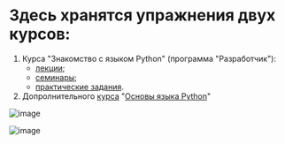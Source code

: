 # Здесь хранятся упражнения двух курсов:

1. Курса "Знакомство с языком Python" (программа "Разработчик"):
   - [лекции](https://github.com/ILYA-NASA/Hello_Python/tree/main/examples_from_lecture);
   - [семинары](https://github.com/ILYA-NASA/Hello_Python/tree/main/tasks_of_the_seminars);
   - [практические задания](https://github.com/ILYA-NASA/Hello_Python/tree/main/homework_tasks).
2. Допролнительного [курса](https://github.com/ILYA-NASA/Hello_Python/tree/main/tasks_by_supplem_course) "[Основы языка Python](https://github.com/ILYA-NASA/Hello_Python/files/9961426/Python.GB.txt)" 

![image](https://user-images.githubusercontent.com/99810114/200759981-4b954006-f70d-4d97-8d93-8f8817e0794e.png)  

![image](https://user-images.githubusercontent.com/99810114/200760146-532e5370-80d0-434e-a5fe-a57478276258.png)

